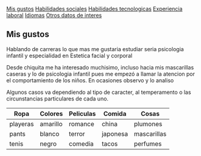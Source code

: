 [Mis gustos](./gustos.md)  [Habilidades sociales](./habilidades.md)  [Habilidades tecnologicas](./tecnologicas.md)  [Experiencia laboral](./laboral.md) [Idiomas](./idiomas.md) [Otros datos de interes](./interes.md)

## Mis gustos 
Hablando de carreras lo que mas me gustaria estudiar seria psicologia infantil y especialidad en Estetica facial y corporal

Desde chiquita me ha interesado muchisimo, incluso hacia mis mascarillas caseras y lo de psicologia infantil pues me empezó a llamar la atencion por el comportamiento de los niños. En ocasiones observo  y lo analiso

Algunos casos va dependiendo al tipo de caracter, al temperamento o las circunstancias particulares de cada uno.

| Ropa | Colores | Peliculas | Comida | Cosas |
|-------|---------|----------|-----|---|
| playeras | amarillo | romance | china | plumones | 
| pants | blanco | terror | japonesa | mascarillas | 
| tenis | negro | comedia | tacos | perfumes | 
